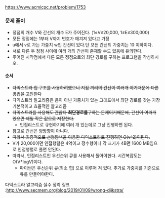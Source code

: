 https://www.acmicpc.net/problem/1753
### 문제 풀이
- 정점의 개수 V와 간선의 개수 E가 주어진다. (1≤V≤20,000, 1≤E≤300,000) 
- 모든 정점에는 1부터 V까지 번호가 매겨져 있다고 가정
-  u에서 v로 가는 가중치 w인 간선이 있다.단 모든 간선의 가중치는 10 이하이다.
- 서로 다른 두 정점 사이에 여러 개의 간선이 존재할 수도 있음에 유의한다.
- 주어진 시작점에서 다른 모든 정점으로의 최단 경로를 구하는 프로그램을 작성하시오.



#### 순서
- ~~다익스트라 힙 구조를 사용하려했으니 지점 끼리의 간선이 여러개 이기때문에 다른 방법을 고안한다~~
- 다익스트라 알고리즘은 음이 아닌 가중치가 있는 그래프에서 최단 경로를 찾는 가장 기본적이고 효율적인 알고리즘
- ~~다익스트라를 사용해도 괜찮다 **최단경로를**구하는 문제이기때문에, 간선이 여러개 있으면 제일 작은 값으로 저장한다.~~ 
    - 인접리스트로 규현하기에 여러 개 있는데로 그냥 진행하면 된다.
- 참고로 간선은 양방향이 아니다.
- ~~따라서 최종적으로 선형탐색을 이용한 다익스트라로 진행하면 O(v^2)이된다.~~
- V가 20,000이면 인접행렬은 4억이고 정수형이니 각 크기가 4B면 1600 MB임으로 인접행렬로 풀면 안된다.
- 따라서, 인접리스트인 우선순위 큐를 사용해서 풀어야한다. 시간복잡도는 O(V*logV)이다.
    - 파이썬은 우선순위 큐(최소 힙) 으로 이루어 져 있다. 추가로 가중치를 기준으로 큐를 만들어야한다.

다익스트라 알고리즘 실수 정리 링크 :http://www.secmem.org/blog/2019/01/09/wrong-dijkstra/


